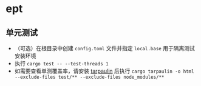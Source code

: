 # ept
## 单元测试
* （可选）在根目录中创建 `config.toml` 文件并指定 `local.base` 用于隔离测试安装环境
* 执行 `cargo test -- --test-threads 1`
* 如需要查看单测覆盖率，请安装 [tarpaulin](https://github.com/xd009642/tarpaulin) 后执行 `cargo tarpaulin -o html --exclude-files test/** --exclude-files node_modules/**`